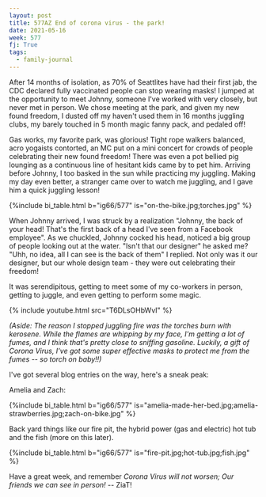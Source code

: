 ```yaml
---
layout: post
title: 577AZ End of corona virus - the park!
date: 2021-05-16
week: 577
fj: True
tags:
  - family-journal
---
```


After 14 months of isolation, as 70% of Seattlites have had their first jab, the CDC declared fully vaccinated people can stop wearing masks! I jumped at the opportunity to meet Johnny, someone I've worked with very closely, but never met in person. We chose meeting at the park, and given my new found freedom, I dusted off my haven't used them in 16 months juggling clubs, my barely touched in 5 month magic fanny pack, and pedaled off!

Gas works, my favorite park, was glorious! Tight rope walkers balanced, acro yogaists contorted, an MC put on a mini concert for crowds of people celebrating their new found freedom! There was even a pot bellied pig lounging as a continuous line of hesitant kids came by to pet him. Arriving before Johnny, I too basked in the sun while practicing my juggling. Making my day even better, a stranger came over to watch me juggling, and I gave him a quick juggling lesson!

{%include bi_table.html b="ig66/577" is="on-the-bike.jpg;torches.jpg" %}

When Johnny arrived, I was struck by a realization "Johnny, the back of your head! That's the first back of a head I've seen from a Facebook employee". As we chuckled, Johnny cocked his head, noticed a big group of people looking out at the water. "Isn't that our designer" he asked me? "Uhh, no idea, all I can see is the back of them" I replied. Not only was it our designer, but our whole design team - they were out celebrating their freedom!

It was serendipitous, getting to meet some of my co-workers in person, getting to juggle, and even getting to perform some magic.

{% include youtube.html src="T6DLsOHbWvI" %}

_(Aside: The reason I stopped juggling fire was the torches burn with kerosene. While the flames are whipping by my face, I'm getting a lot of fumes, and I think that's pretty close to sniffing gasoline. Luckily, a gift of Corona Virus, I've got some super effective masks to protect me from the fumes -- so torch on baby!!)_

I've got several blog entries on the way, here's a sneak peak:

Amelia and Zach:

{%include bi_table.html b="ig66/577"
is="amelia-made-her-bed.jpg;amelia-strawberries.jpg;zach-on-bike.jpg" %}

Back yard things like our fire pit, the hybrid power (gas and electric) hot tub and the fish (more on this later).

{%include bi_table.html b="ig66/577" is="fire-pit.jpg;hot-tub.jpg;fish.jpg" %}

Have a great week, and remember _Corona Virus will not worsen; Our friends we can see in person!_ -- ZiaT!
